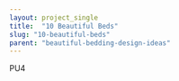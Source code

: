 ```yaml
---
layout: project_single
title:  "10 Beautiful Beds"
slug: "10-beautiful-beds"
parent: "beautiful-bedding-design-ideas"
---
```

PU4